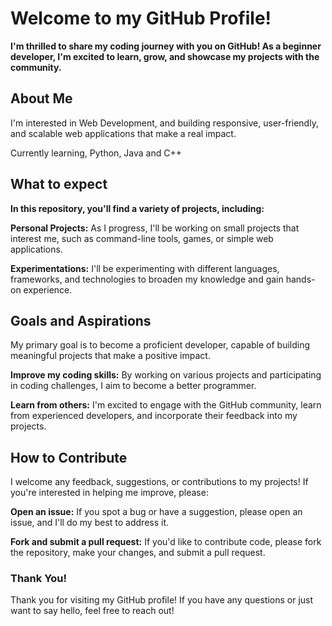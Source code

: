 # Welcome to my GitHub Profile!

**I'm thrilled to share my coding journey with you on GitHub! As a beginner developer, I'm excited to learn, grow, and showcase my projects with the community.**

## About Me

I'm interested in Web Development, and building responsive, user-friendly, and scalable web applications that make a real impact.

Currently learning, Python, Java and C++

## What to expect

**In this repository, you'll find a variety of projects, including:**

**Personal Projects:** As I progress, I'll be working on small projects that interest me, such as command-line tools, games, or simple web applications.

**Experimentations:** I'll be experimenting with different languages, frameworks, and technologies to broaden my knowledge and gain hands-on experience.

## Goals and Aspirations

My primary goal is to become a proficient developer, capable of building meaningful projects that make a positive impact.

**Improve my coding skills:** By working on various projects and participating in coding challenges, I aim to become a better programmer.

**Learn from others:** I'm excited to engage with the GitHub community, learn from experienced developers, and incorporate their feedback into my projects.

## How to Contribute

I welcome any feedback, suggestions, or contributions to my projects! If you're interested in helping me improve, please:

**Open an issue:** If you spot a bug or have a suggestion, please open an issue, and I'll do my best to address it.

**Fork and submit a pull request:** If you'd like to contribute code, please fork the repository, make your changes, and submit a pull request.

### Thank You!

Thank you for visiting my GitHub profile! If you have any questions or just want to say hello, feel free to reach out!
